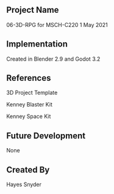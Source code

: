 ## Project Name
06-3D-RPG for MSCH-C220 1 May 2021

## Implementation
Created in Blender 2.9 and Godot 3.2

## References
3D Project Template

Kenney Blaster Kit

Kenney Space Kit

## Future Development
None

## Created By
Hayes Snyder
